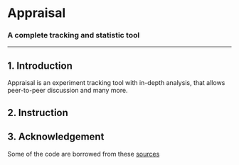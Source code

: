# Appraisal
### A complete tracking and statistic tool
___

## 1. Introduction
Appraisal is an experiment tracking tool with in-depth analysis, that allows peer-to-peer discussion and many more.


## 2. Instruction

## 3. Acknowledgement
Some of the code are borrowed from these [sources](https://github.com/CMPUT301W21T11/Appraisal/wiki/Code-Attribution)


